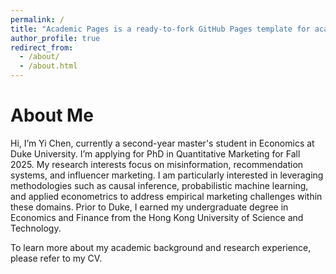```yaml
---
permalink: /
title: "Academic Pages is a ready-to-fork GitHub Pages template for academic personal websites"
author_profile: true
redirect_from: 
  - /about/
  - /about.html
---
```

About Me
======
Hi, I’m Yi Chen, currently a second-year master's student in Economics at Duke University. I’m applying for PhD in Quantitative Marketing for Fall 2025. My research interests focus on misinformation, recommendation systems, and influencer marketing. I am particularly interested in leveraging methodologies such as causal inference, probabilistic machine learning, and applied econometrics to address empirical marketing challenges within these domains. Prior to Duke, I earned my undergraduate degree in Economics and Finance from the Hong Kong University of Science and Technology.

To learn more about my academic background and research experience, please refer to my CV.

